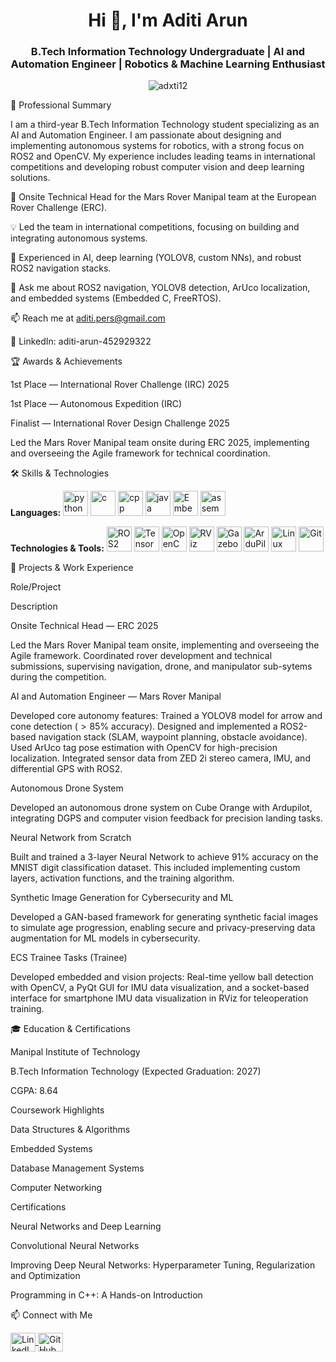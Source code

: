 <h1 align="center">Hi 👋, I'm Aditi Arun</h1>
<h3 align="center">B.Tech Information Technology Undergraduate | AI and Automation Engineer | Robotics & Machine Learning Enthusiast</h3>

<p align="center">
<!-- Profile views badge linked to the GitHub username 'adxti12' -->
<img src="https://www.google.com/search?q=https://komarev.com/ghpvc/%3Fusername%3Dadxti12%26label%3DProfile%2520views%26color%3D0e75b6%26style%3Dflat" alt="adxti12" />
</p>

🚀 Professional Summary

I am a third-year B.Tech Information Technology student specializing as an AI and Automation Engineer. I am passionate about designing and implementing autonomous systems for robotics, with a strong focus on ROS2 and OpenCV. My experience includes leading teams in international competitions and developing robust computer vision and deep learning solutions.

👑 Onsite Technical Head for the Mars Rover Manipal team at the European Rover Challenge (ERC).

💡 Led the team in international competitions, focusing on building and integrating autonomous systems.

🎯 Experienced in AI, deep learning (YOLOV8, custom NNs), and robust ROS2 navigation stacks.

💬 Ask me about ROS2 navigation, YOLOV8 detection, ArUco localization, and embedded systems (Embedded C, FreeRTOS).

📫 Reach me at aditi.pers@gmail.com

📄 LinkedIn: aditi-arun-452929322

🏆 Awards & Achievements

1st Place — International Rover Challenge (IRC) 2025

1st Place — Autonomous Expedition (IRC)

Finalist — International Rover Design Challenge 2025

Led the Mars Rover Manipal team onsite during ERC 2025, implementing and overseeing the Agile framework for technical coordination.

🛠️ Skills & Technologies

<p align="left">
<!-- Programming Languages -->
<b>Languages:</b>
<a href="https://www.python.org" target="_blank"><img src="https://cdn.jsdelivr.net/gh/devicons/devicon/icons/python/python-original.svg" alt="python" width="40" height="40"/></a>
<a href="https://www.cprogramming.com/" target="_blank"><img src="https://cdn.jsdelivr.net/gh/devicons/devicon/icons/c/c-original.svg" alt="c" width="40" height="40"/></a>
<a href="https://www.w3schools.com/cpp/" target="_blank"><img src="https://cdn.jsdelivr.net/gh/devicons/devicon/icons/cplusplus/cplusplus-original.svg" alt="cpp" width="40" height="40"/></a>
<a href="https://www.java.com/" target="_blank"><img src="https://cdn.jsdelivr.net/gh/devicons/devicon/icons/java/java-original.svg" alt="java" width="40" height="40"/></a>
<img src="https://www.espressif.com/sites/all/themes/espressif/images/logo-guidelines/primary-vertical-logo.png" alt="Embedded C" width="40" height="40"/>
<a href="https://www.assembly-language.info/" target="_blank"><img src="https://img.icons8.com/color/512w/assembly.png" alt="assembly" width="40" height="40"/></a>
</p>

<p align="left">
<!-- Technologies & Tools -->
<b>Technologies & Tools:</b>
<img src="https://cdn.jsdelivr.net/gh/devicons/devicon/icons/ros/ros-original.svg" alt="ROS2" width="40" height="40"/>
<img src="https://www.google.com/search?q=https://cdn.jsdelivr.net/gh/devicons/devicon/icons/tensorflow/tensorflow-original.svg" alt="TensorFlow" width="40" height="40"/>
<img src="https://cdn.jsdelivr.net/gh/devicons/devicon/icons/opencv/opencv-original.svg" alt="OpenCV" width="40" height="40"/>
<img src="https://index.ros.org/assets/repo.png" alt="RViz" width="40" height="40"/>
<a href="https://gazebosim.org/" target="_blank"><img src="https://cdn.imgbin.com/5/2/17/imgbin-robotics-simulator-simulation-gazebo-open-source-robotics-foundation-gazebo-9ErCnGeiW5TTBFmnsmuZG1Ucc.jpg" alt="Gazebo" width="40" height="40"/></a>
<a href="https://ardupilot.org/" target="_blank"><img src="https://firmware.ardupilot.org/Tools/Logos/ArduPilot-Cleaned-Transparent.png" alt="ArduPilot" width="40" height="40"/></a>
<img src="https://cdn.jsdelivr.net/gh/devicons/devicon/icons/linux/linux-original.svg" alt="Linux" width="40" height="40"/>
<img src="https://cdn.jsdelivr.net/gh/devicons/devicon/icons/git/git-original.svg" alt="Git" width="40" height="40"/>
</p>

📂 Projects & Work Experience

Role/Project

Description

Onsite Technical Head — ERC 2025

Led the Mars Rover Manipal team onsite, implementing and overseeing the Agile framework. Coordinated rover development and technical submissions, supervising navigation, drone, and manipulator sub-sytems during the competition.

AI and Automation Engineer — Mars Rover Manipal

Developed core autonomy features: Trained a YOLOV8 model for arrow and cone detection ($>85\%$ accuracy). Designed and implemented a ROS2-based navigation stack (SLAM, waypoint planning, obstacle avoidance). Used ArUco tag pose estimation with OpenCV for high-precision localization. Integrated sensor data from ZED 2i stereo camera, IMU, and differential GPS with ROS2.

Autonomous Drone System

Developed an autonomous drone system on Cube Orange with Ardupilot, integrating DGPS and computer vision feedback for precision landing tasks.

Neural Network from Scratch

Built and trained a 3-layer Neural Network to achieve $91\%$ accuracy on the MNIST digit classification dataset. This included implementing custom layers, activation functions, and the training algorithm.

Synthetic Image Generation for Cybersecurity and ML

Developed a GAN-based framework for generating synthetic facial images to simulate age progression, enabling secure and privacy-preserving data augmentation for ML models in cybersecurity.

ECS Trainee Tasks (Trainee)

Developed embedded and vision projects: Real-time yellow ball detection with OpenCV, a PyQt GUI for IMU data visualization, and a socket-based interface for smartphone IMU data visualization in RViz for teleoperation training.

🎓 Education & Certifications

Manipal Institute of Technology

B.Tech Information Technology (Expected Graduation: 2027)

CGPA: 8.64

Coursework Highlights

Data Structures & Algorithms

Embedded Systems

Database Management Systems

Computer Networking

Certifications

Neural Networks and Deep Learning

Convolutional Neural Networks

Improving Deep Neural Networks: Hyperparameter Tuning, Regularization and Optimization

Programming in C++: A Hands-on Introduction

📫 Connect with Me

<p align="left">
<!-- LinkedIn Icon -->
<a href="https://www.google.com/search?q=https://www.linkedin.com/in/aditi-arun-452929322" target="_blank">
<img align="center" src="https://raw.githubusercontent.com/rahuldkjain/github-profile-readme-generator/master/src/images/icons/Social/linked-in-alt.svg" alt="LinkedIn" height="30" width="40" />
</a>
<!-- Placeholder for GitHub since it's the current page -->
<a href="https://www.google.com/search?q=https://github.com/adxti12" target="_blank">
<img align="center" src="https://www.google.com/search?q=https://raw.githubusercontent.com/rahuldkjain/github-profile-readme-generator/master/src/images/icons/Social/github.svg" alt="GitHub" height="30" width="40" />
</a>
</p>
